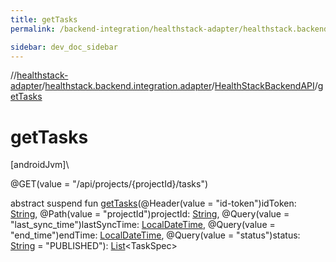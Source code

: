 ```yaml
---
title: getTasks
permalink: /backend-integration/healthstack-adapter/healthstack.backend.integration.adapter/-health-stack-backend-a-p-i/get-tasks.html

sidebar: dev_doc_sidebar
---
```

//[healthstack-adapter](../../../index.html)/[healthstack.backend.integration.adapter](../index.html)/[HealthStackBackendAPI](index.html)/[getTasks](get-tasks.html)



# getTasks



[androidJvm]\




@GET(value = &quot;/api/projects/{projectId}/tasks&quot;)



abstract suspend fun [getTasks](get-tasks.html)(@Header(value = &quot;id-token&quot;)idToken: [String](https://kotlinlang.org/api/latest/jvm/stdlib/kotlin/-string/index.html), @Path(value = &quot;projectId&quot;)projectId: [String](https://kotlinlang.org/api/latest/jvm/stdlib/kotlin/-string/index.html), @Query(value = &quot;last_sync_time&quot;)lastSyncTime: [LocalDateTime](https://developer.android.com/reference/kotlin/java/time/LocalDateTime.html), @Query(value = &quot;end_time&quot;)endTime: [LocalDateTime](https://developer.android.com/reference/kotlin/java/time/LocalDateTime.html), @Query(value = &quot;status&quot;)status: [String](https://kotlinlang.org/api/latest/jvm/stdlib/kotlin/-string/index.html) = &quot;PUBLISHED&quot;): [List](https://kotlinlang.org/api/latest/jvm/stdlib/kotlin.collections/-list/index.html)&lt;TaskSpec&gt;




